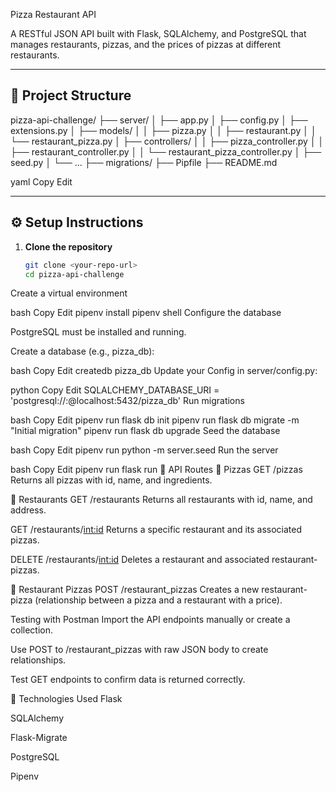 Pizza Restaurant API

A RESTful JSON API built with Flask, SQLAlchemy, and PostgreSQL that manages restaurants, pizzas, and the prices of pizzas at different restaurants.

---

## 📁 Project Structure

pizza-api-challenge/
├── server/
│ ├── app.py
│ ├── config.py
│ ├── extensions.py
│ ├── models/
│ │ ├── pizza.py
│ │ ├── restaurant.py
│ │ └── restaurant_pizza.py
│ ├── controllers/
│ │ ├── pizza_controller.py
│ │ ├── restaurant_controller.py
│ │ └── restaurant_pizza_controller.py
│ ├── seed.py
│ └── ...
├── migrations/
├── Pipfile
├── README.md

yaml
Copy
Edit

---

## ⚙️ Setup Instructions

1. **Clone the repository**

   ```bash
   git clone <your-repo-url>
   cd pizza-api-challenge
Create a virtual environment

bash
Copy
Edit
pipenv install
pipenv shell
Configure the database

PostgreSQL must be installed and running.

Create a database (e.g., pizza_db):

bash
Copy
Edit
createdb pizza_db
Update your Config in server/config.py:

python
Copy
Edit
SQLALCHEMY_DATABASE_URI = 'postgresql://<username>:<password>@localhost:5432/pizza_db'
Run migrations

bash
Copy
Edit
pipenv run flask db init
pipenv run flask db migrate -m "Initial migration"
pipenv run flask db upgrade
Seed the database

bash
Copy
Edit
pipenv run python -m server.seed
Run the server

bash
Copy
Edit
pipenv run flask run
🚀 API Routes
🎯 Pizzas
GET /pizzas
Returns all pizzas with id, name, and ingredients.

🏬 Restaurants
GET /restaurants
Returns all restaurants with id, name, and address.

GET /restaurants/<int:id>
Returns a specific restaurant and its associated pizzas.

DELETE /restaurants/<int:id>
Deletes a restaurant and associated restaurant-pizzas.

🍕 Restaurant Pizzas
POST /restaurant_pizzas
Creates a new restaurant-pizza (relationship between a pizza and a restaurant with a price).

Testing with Postman
Import the API endpoints manually or create a collection.

Use POST to /restaurant_pizzas with raw JSON body to create relationships.

Test GET endpoints to confirm data is returned correctly.

🧠 Technologies Used
Flask

SQLAlchemy

Flask-Migrate

PostgreSQL

Pipenv

